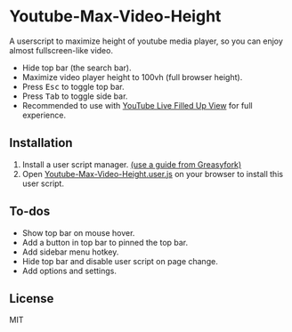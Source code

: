# Youtube-Max-Video-Height
A userscript to maximize height of youtube media player, so you can enjoy almost fullscreen-like video.
- Hide top bar (the search bar). 
- Maximize video player height to 100vh (full browser height).
- Press <kbd>Esc</kbd> to toggle top bar.
- Press <kbd>Tab</kbd> to toggle side bar.
- Recommended to use with [YouTube Live Filled Up View](https://greasyfork.org/en/scripts/394945-youtube-live-filled-up-view) for full experience.

## Installation
1. Install a user script manager. [(use a guide from Greasyfork)](https://greasyfork.org/en/help/installing-user-scripts)
2. Open [Youtube-Max-Video-Height.user.js](https://github.com/popiazaza/Youtube-Max-Video-Height/raw/main/Youtube-Max-Video-Height.user.js) on your browser to install this user script.

## To-dos
- Show top bar on mouse hover.
- Add a button in top bar to pinned the top bar.
- Add sidebar menu hotkey.
- Hide top bar and disable user script on page change.
- Add options and settings.

## License
MIT
